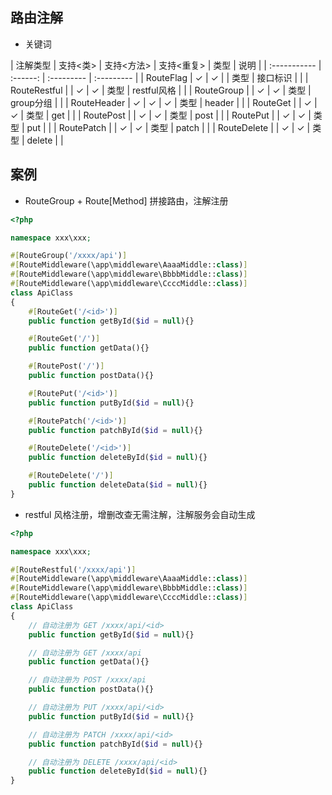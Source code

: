 ## 路由注解

- 关键词

| 注解类型     | 支持<类> | 支持<方法> | 支持<重复> | 类型 | 说明        |
| :----------- | :------: | :--------- | :--------- |
| RouteFlag    | &check;  | &check;    |            | 类型 | 接口标识    |  |
| RouteRestful |          | &check;    | &check;    | 类型 | restful风格 |  |
| RouteGroup   |          | &check;    | &check;    | 类型 | group分组   |  |
| RouteHeader  | &check;  | &check;    | &check;    | 类型 | header      |  |
| RouteGet     |          | &check;    | &check;    | 类型 | get         |  |
| RoutePost    |          | &check;    | &check;    | 类型 | post        |  |
| RoutePut     |          | &check;    | &check;    | 类型 | put         |  |
| RoutePatch   |          | &check;    | &check;    | 类型 | patch       |  |
| RouteDelete  |          | &check;    | &check;    | 类型 | delete      |  |


## 案例

- RouteGroup + Route[Method] 拼接路由，注解注册


```php
<?php

namespace xxx\xxx;

#[RouteGroup('/xxxx/api')]
#[RouteMiddleware(\app\middleware\AaaaMiddle::class)]
#[RouteMiddleware(\app\middleware\BbbbMiddle::class)]
#[RouteMiddleware(\app\middleware\CcccMiddle::class)]
class ApiClass 
{
    #[RouteGet('/<id>')]
    public function getById($id = null){}

    #[RouteGet('/')]
    public function getData(){}

    #[RoutePost('/')]
    public function postData(){}

    #[RoutePut('/<id>')]
    public function putById($id = null){}

    #[RoutePatch('/<id>')]
    public function patchById($id = null){}

    #[RouteDelete('/<id>')]
    public function deleteById($id = null){}

    #[RouteDelete('/')]
    public function deleteData($id = null){}
}
```

- restful 风格注册，增删改查无需注解，注解服务会自动生成

```php
<?php

namespace xxx\xxx;

#[RouteRestful('/xxxx/api')]
#[RouteMiddleware(\app\middleware\AaaaMiddle::class)]
#[RouteMiddleware(\app\middleware\BbbbMiddle::class)]
#[RouteMiddleware(\app\middleware\CcccMiddle::class)]
class ApiClass 
{
    // 自动注册为 GET /xxxx/api/<id>
    public function getById($id = null){}

    // 自动注册为 GET /xxxx/api
    public function getData(){}

    // 自动注册为 POST /xxxx/api
    public function postData(){}

    // 自动注册为 PUT /xxxx/api/<id>
    public function putById($id = null){}

    // 自动注册为 PATCH /xxxx/api/<id>
    public function patchById($id = null){}

    // 自动注册为 DELETE /xxxx/api/<id>
    public function deleteById($id = null){}
}
```